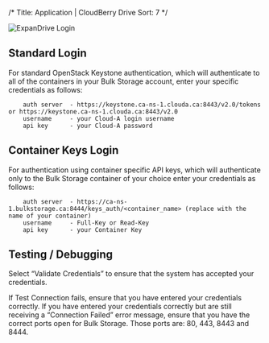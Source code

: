 /*
Title: Application | CloudBerry Drive
Sort: 7
*/


![ExpanDrive Login](/img/content/bulk-storage/expandrivelogin.png)

## Standard Login

For standard OpenStack Keystone authentication, which will authenticate to
all of the containers in your Bulk Storage account, enter your specific
credentials as follows:

```
    auth server  - https://keystone.ca-ns-1.clouda.ca:8443/v2.0/tokens or https://keystone.ca-ns-1.clouda.ca:8443/v2.0
    username     - your Cloud-A login username
    api key      - your Cloud-A password
```

## Container Keys Login

For authentication using container specific API keys, which will
authenticate only to the Bulk Storage container of your choice enter your
credentials as follows:

```
    auth server  - https://ca-ns-1.bulkstorage.ca:8444/keys_auth/<container_name> (replace with the name of your container)
    username     - Full-Key or Read-Key
    api key      - your Container Key
```

## Testing / Debugging

Select “Validate Credentials” to ensure that the system has accepted
your credentials.

If Test Connection fails, ensure that you have entered your credentials
correctly. If you have entered your credentials correctly but are still
receiving a “Connection Failed” error message, ensure that you have the
correct ports open for Bulk Storage. Those ports are: 80, 443, 8443 and
8444.
